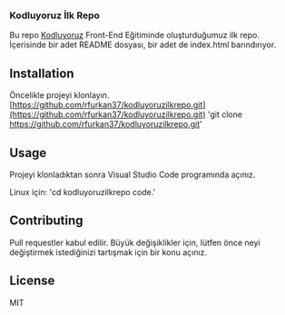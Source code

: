 ### Kodluyoruz İlk Repo

Bu repo [Kodluyoruz](https://kodluyoruz.org/tr/kodluyoruz/?_ga=2.40013738.980349597.1666093272-207566155.1666093272&_gl=1%2A1r1v57y%2A_ga%2AMjA3NTY2MTU1LjE2NjYwOTMyNzI.%2A_ga_MY3W9VG77C%2AMTY2NjA5MzI3MS4xLjEuMTY2NjA5NDQ2MC4wLjAuMA..) Front-End Eğitiminde oluşturduğumuz ilk repo. İçerisinde bir adet README dosyası, bir adet de index.html barındırıyor.

## Installation

Öncelikle projeyi klonlayın. [https://github.com/rfurkan37/kodluyoruzilkrepo.git](https://github.com/rfurkan37/kodluyoruzilkrepo.git)
'git clone https://github.com/rfurkan37/kodluyoruzilkrepo.git'

## Usage

Projeyi klonladıktan sonra Visual Studio Code programında açınız.

Linux için:
'cd kodluyoruzilkrepo
code.'

## Contributing

Pull requestler kabul edilir. Büyük değişiklikler için, lütfen önce neyi değiştirmek istediğinizi tartışmak için bir konu açınız.

## License

MIT


